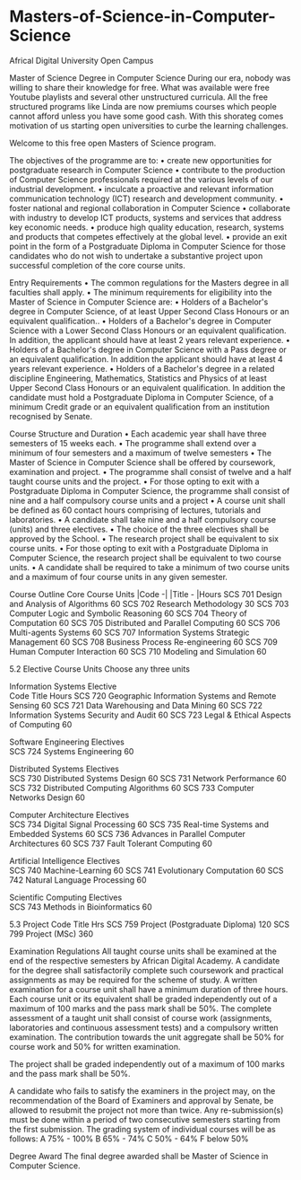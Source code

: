 # Masters-of-Science-in-Computer-Science

Africal Digital University
Open Campus

Master of Science Degree in Computer Science
During our era, nobody was willing to share their knowledge for free. What was available were free Youtube playlists and several other unstructured curricula. All the free structured programs like Linda are now premiums courses which people cannot afford unless you have some good cash.
With this shorateg comes motivation of us starting open universities to curbe the learning challenges.

Welcome to this free open Masters of Science program.

The objectives of the programme are to:
•	create new opportunities for postgraduate research in Computer Science
•	contribute to the production of Computer Science professionals required at the various levels of our industrial development.
•	inculcate a proactive and relevant information communication technology (ICT) research and development community.
•	foster national and regional collaboration in Computer Science
•	collaborate with industry to develop ICT products, systems and services that address key economic needs.
•	produce high quality education, research, systems and products that competes effectively at the global level.
•	provide an exit point in the form of a Postgraduate Diploma in Computer Science for those candidates who do not wish to undertake a substantive project upon successful completion of the core course units.

Entry Requirements
•	The common regulations for the Masters degree in all faculties shall apply.
•	The minimum requirements for eligibility into the Master of Science in Computer Science are:
•	Holders of a Bachelor's degree in Computer Science, of at least Upper Second Class Honours or an equivalent qualification..
•	Holders of a Bachelor's degree in Computer Science with a Lower Second Class Honours or an equivalent qualification. In addition, the applicant should have at least 2 years relevant experience.
•	Holders of a Bachelor's degree in Computer Science with a Pass degree or an equivalent qualification. In addition the applicant should have at least 4 years relevant experience.
•	Holders of a Bachelor's degree in a related discipline Engineering, Mathematics, Statistics and Physics of at least Upper Second Class Honours or an equivalent qualification. In addition the candidate must hold a Postgraduate Diploma in Computer Science, of a minimum Credit grade or an equivalent qualification from an institution recognised by Senate.

Course Structure and Duration
• Each academic year shall have three semesters of 15 weeks each.
• The programme shall extend over a minimum of four semesters and a maximum of twelve semesters
• The Master of Science in Computer Science shall be offered by coursework, examination and project.
• The programme shall consist of twelve and a half taught course units and the project.
• For those opting to exit with a Postgraduate Diploma in Computer Science, the programme shall consist of nine and a half compulsory course units and a project
• A course unit shall be defined as 60 contact hours comprising of lectures, tutorials and laboratories.
• A candidate shall take nine and a half compulsory course (units) and three electives.
• The choice of the three electives shall be approved by the School.
• The research project shall be equivalent to six course units.
• For those opting to exit with a Postgraduate Diploma in Computer Science, the research project shall be equivalent to two course units.
• A candidate shall be required to take a minimum of two course units and a maximum of four course units in any given semester.

Course Outline
Core Course Units
|Code -|      |Title - 	|Hours
 SCS 701	 Design and Analysis of Algorithms	60
 SCS 702	 Research Methodology	30
 SCS 703	 Computer Logic and Symbolic Reasoning	60
 SCS 704	 Theory of Computation	60
 SCS 705	 Distributed and Parallel Computing	60
 SCS 706	 Multi-agents Systems	60
 SCS 707	 Information Systems Strategic Management	60
 SCS 708	 Business Process Re-engineering	60
 SCS 709	 Human Computer Interaction	60
SCS 710 	Modeling and Simulation	60
 	 	 
5.2  Elective Course Units
Choose any three units 
 
Information Systems Elective	 
Code	Title	Hours
SCS 720	Geographic Information Systems and Remote Sensing	60
SCS 721	Data Warehousing and Data Mining	60
SCS 722	Information Systems Security and Audit	60
SCS 723	Legal & Ethical Aspects of Computing	60

Software Engineering Electives	 
SCS 724	Systems Engineering	60

Distributed Systems Electives	 
SCS 730	Distributed Systems Design	60
SCS 731	Network Performance	60
SCS 732	Distributed Computing Algorithms	60
SCS 733	Computer Networks Design	60
 	
Computer Architecture Electives	 
SCS 734	Digital Signal Processing	60
SCS 735	Real-time Systems and Embedded Systems	60
SCS 736	Advances in Parallel Computer Architectures	60
SCS 737	Fault Tolerant Computing	60
 	
Artificial Intelligence Electives	 
SCS 740	Machine-Learning	60
SCS 741	Evolutionary Computation	60
SCS 742	Natural Language Processing	60

Scientific Computing Electives	 
SCS 743	Methods in Bioinformatics 	60
 	 	 
5.3 Project
Code	Title	Hrs
SCS 759	Project (Postgraduate Diploma)	120
SCS 799	Project (MSc)	360

Examination Regulations
All taught course units shall be examined at the end of the respective semesters by African Digital Academy.
A candidate for the degree shall satisfactorily complete such coursework and practical assignments as may be required for the scheme of study.
A written examination for a course unit shall have a minimum duration of three hours.
Each course unit or its equivalent shall be graded independently out of a maximum of 100 marks and the pass mark shall be 50%.
The complete assessment of a taught unit shall consist of course work (assignments, laboratories and continuous assessment tests) and a compulsory written examination.  The contribution towards the unit aggregate shall be 50% for course work and 50% for written examination.

The project shall be graded independently out of a maximum of 100 marks and the pass mark shall be 50%.

A candidate who fails to satisfy the examiners in the project may, on the recommendation of the Board of Examiners and approval by Senate, be allowed to resubmit the project not more than twice. Any re-submission(s) must be done within a period of two consecutive semesters starting from the first submission.
The grading system of individual courses will be as follows:
A     75% - 100%
B      65% - 74%
C     50% -     64%
F      below 50%

Degree Award
The final degree awarded shall be Master of Science in Computer Science.
